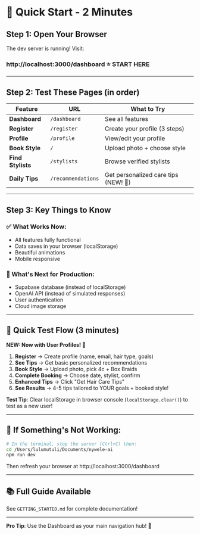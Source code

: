 # 🚀 Quick Start - 2 Minutes

## Step 1: Open Your Browser

The dev server is running! Visit:

### **http://localhost:3000/dashboard** ⭐ START HERE

---

## Step 2: Test These Pages (in order)

| Feature           | URL                | What to Try                          |
| ----------------- | ------------------ | ------------------------------------ |
| **Dashboard**     | `/dashboard`       | See all features                     |
| **Register**      | `/register`        | Create your profile (3 steps)        |
| **Profile**       | `/profile`         | View/edit your profile               |
| **Book Style**    | `/`                | Upload photo + choose style          |
| **Find Stylists** | `/stylists`        | Browse verified stylists             |
| **Daily Tips**    | `/recommendations` | Get personalized care tips (NEW! 🎉) |

---

## Step 3: Key Things to Know

### ✅ What Works Now:

- All features fully functional
- Data saves in your browser (localStorage)
- Beautiful animations
- Mobile responsive

### 📝 What's Next for Production:

- Supabase database (instead of localStorage)
- OpenAI API (instead of simulated responses)
- User authentication
- Cloud image storage

---

## 🎯 Quick Test Flow (3 minutes)

**NEW: Now with User Profiles! 🎉**

1. **Register** → Create profile (name, email, hair type, goals)
2. **See Tips** → Get basic personalized recommendations
3. **Book Style** → Upload photo, pick 4c + Box Braids
4. **Complete Booking** → Choose date, stylist, confirm
5. **Enhanced Tips** → Click "Get Hair Care Tips"
6. **See Results** → 4-5 tips tailored to YOUR goals + booked style!

**Test Tip**: Clear localStorage in browser console (`localStorage.clear()`) to test as a new user!

---

## 🐛 If Something's Not Working:

```bash
# In the terminal, stop the server (Ctrl+C) then:
cd /Users/lulumutuli/Documents/nywele-ai
npm run dev
```

Then refresh your browser at http://localhost:3000/dashboard

---

## 📚 Full Guide Available

See `GETTING_STARTED.md` for complete documentation!

---

**Pro Tip**: Use the Dashboard as your main navigation hub! 🎨
